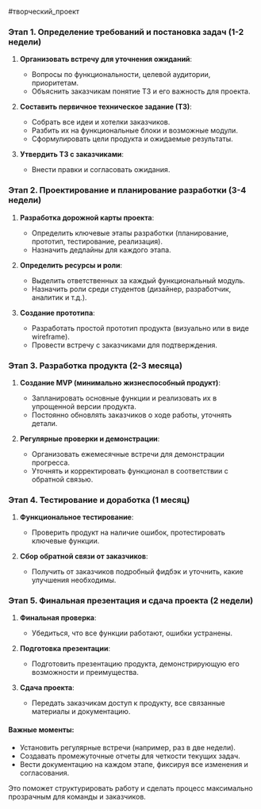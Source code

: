 #творческий_проект
### Этап 1. Определение требований и постановка задач (1-2 недели)

1. **Организовать встречу для уточнения ожиданий**:
    
    - Вопросы по функциональности, целевой аудитории, приоритетам.
    - Объяснить заказчикам понятие ТЗ и его важность для проекта.
2. **Составить первичное техническое задание (ТЗ)**:
    
    - Собрать все идеи и хотелки заказчиков.
    - Разбить их на функциональные блоки и возможные модули.
    - Сформулировать цели продукта и ожидаемые результаты.
3. **Утвердить ТЗ с заказчиками**:
    
    - Внести правки и согласовать ожидания.

### Этап 2. Проектирование и планирование разработки (3-4 недели)

1. **Разработка дорожной карты проекта**:
    
    - Определить ключевые этапы разработки (планирование, прототип, тестирование, реализация).
    - Назначить дедлайны для каждого этапа.
2. **Определить ресурсы и роли**:
    
    - Выделить ответственных за каждый функциональный модуль.
    - Назначить роли среди студентов (дизайнер, разработчик, аналитик и т.д.).
3. **Создание прототипа**:
    
    - Разработать простой прототип продукта (визуально или в виде wireframe).
    - Провести встречу с заказчиками для подтверждения.

### Этап 3. Разработка продукта (2-3 месяца)

1. **Создание MVP (минимально жизнеспособный продукт)**:
    
    - Запланировать основные функции и реализовать их в упрощенной версии продукта.
    - Постоянно обновлять заказчиков о ходе работы, уточнять детали.
2. **Регулярные проверки и демонстрации**:
    
    - Организовать ежемесячные встречи для демонстрации прогресса.
    - Уточнять и корректировать функционал в соответствии с обратной связью.

### Этап 4. Тестирование и доработка (1 месяц)

1. **Функциональное тестирование**:
    
    - Проверить продукт на наличие ошибок, протестировать ключевые функции.
2. **Сбор обратной связи от заказчиков**:
    
    - Получить от заказчиков подробный фидбэк и уточнить, какие улучшения необходимы.

### Этап 5. Финальная презентация и сдача проекта (2 недели)

1. **Финальная проверка**:
    
    - Убедиться, что все функции работают, ошибки устранены.
2. **Подготовка презентации**:
    
    - Подготовить презентацию продукта, демонстрирующую его возможности и преимущества.
3. **Сдача проекта**:
    
    - Передать заказчикам доступ к продукту, все связанные материалы и документацию.

#### Важные моменты:

- Установить регулярные встречи (например, раз в две недели).
- Создавать промежуточные отчеты для четкости текущих задач.
- Вести документацию на каждом этапе, фиксируя все изменения и согласования.

Это поможет структурировать работу и сделать процесс максимально прозрачным для команды и заказчиков.